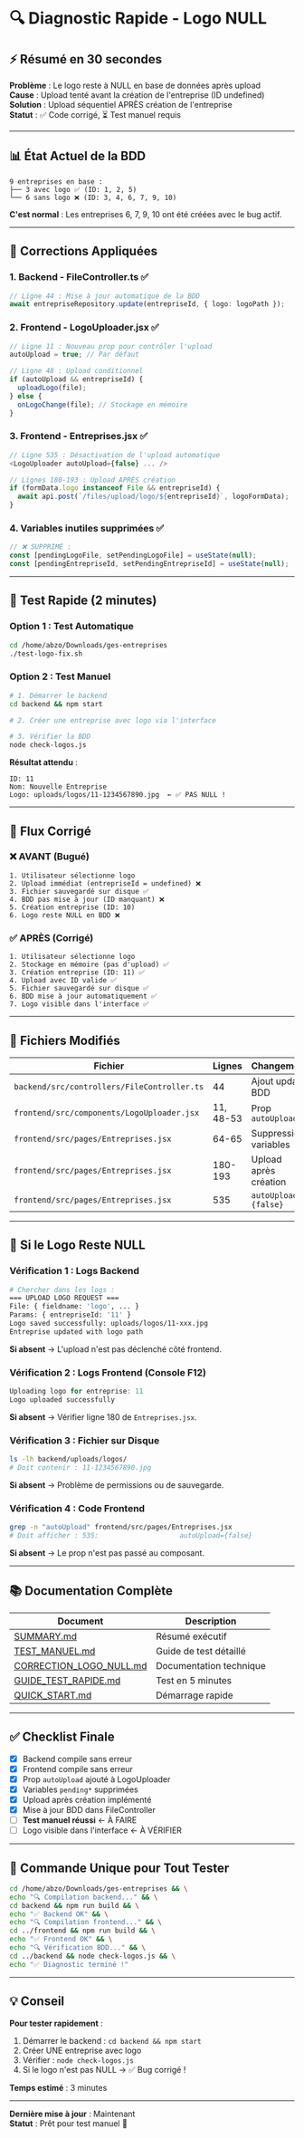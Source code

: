 # 🔍 Diagnostic Rapide - Logo NULL

## ⚡ Résumé en 30 secondes

**Problème** : Le logo reste à NULL en base de données après upload  
**Cause** : Upload tenté avant la création de l'entreprise (ID undefined)  
**Solution** : Upload séquentiel APRÈS création de l'entreprise  
**Statut** : ✅ Code corrigé, ⏳ Test manuel requis

---

## 📊 État Actuel de la BDD

```
9 entreprises en base :
├── 3 avec logo ✅ (ID: 1, 2, 5)
└── 6 sans logo ❌ (ID: 3, 4, 6, 7, 9, 10)
```

**C'est normal** : Les entreprises 6, 7, 9, 10 ont été créées avec le bug actif.

---

## 🔧 Corrections Appliquées

### 1. Backend - FileController.ts ✅

```typescript
// Ligne 44 : Mise à jour automatique de la BDD
await entrepriseRepository.update(entrepriseId, { logo: logoPath });
```

### 2. Frontend - LogoUploader.jsx ✅

```javascript
// Ligne 11 : Nouveau prop pour contrôler l'upload
autoUpload = true; // Par défaut

// Ligne 48 : Upload conditionnel
if (autoUpload && entrepriseId) {
  uploadLogo(file);
} else {
  onLogoChange(file); // Stockage en mémoire
}
```

### 3. Frontend - Entreprises.jsx ✅

```javascript
// Ligne 535 : Désactivation de l'upload automatique
<LogoUploader autoUpload={false} ... />

// Lignes 180-193 : Upload APRÈS création
if (formData.logo instanceof File && entrepriseId) {
  await api.post(`/files/upload/logo/${entrepriseId}`, logoFormData);
}
```

### 4. Variables inutiles supprimées ✅

```javascript
// ❌ SUPPRIMÉ :
const [pendingLogoFile, setPendingLogoFile] = useState(null);
const [pendingEntrepriseId, setPendingEntrepriseId] = useState(null);
```

---

## 🎯 Test Rapide (2 minutes)

### Option 1 : Test Automatique

```bash
cd /home/abzo/Downloads/ges-entreprises
./test-logo-fix.sh
```

### Option 2 : Test Manuel

```bash
# 1. Démarrer le backend
cd backend && npm start

# 2. Créer une entreprise avec logo via l'interface

# 3. Vérifier la BDD
node check-logos.js
```

**Résultat attendu** :

```
ID: 11
Nom: Nouvelle Entreprise
Logo: uploads/logos/11-1234567890.jpg  ← ✅ PAS NULL !
```

---

## 🔄 Flux Corrigé

### ❌ AVANT (Bugué)

```
1. Utilisateur sélectionne logo
2. Upload immédiat (entrepriseId = undefined) ❌
3. Fichier sauvegardé sur disque ✅
4. BDD pas mise à jour (ID manquant) ❌
5. Création entreprise (ID: 10)
6. Logo reste NULL en BDD ❌
```

### ✅ APRÈS (Corrigé)

```
1. Utilisateur sélectionne logo
2. Stockage en mémoire (pas d'upload) ✅
3. Création entreprise (ID: 11) ✅
4. Upload avec ID valide ✅
5. Fichier sauvegardé sur disque ✅
6. BDD mise à jour automatiquement ✅
7. Logo visible dans l'interface ✅
```

---

## 📁 Fichiers Modifiés

| Fichier                                     | Lignes    | Changement            |
| ------------------------------------------- | --------- | --------------------- |
| `backend/src/controllers/FileController.ts` | 44        | Ajout update BDD      |
| `frontend/src/components/LogoUploader.jsx`  | 11, 48-53 | Prop `autoUpload`     |
| `frontend/src/pages/Entreprises.jsx`        | 64-65     | Suppression variables |
| `frontend/src/pages/Entreprises.jsx`        | 180-193   | Upload après création |
| `frontend/src/pages/Entreprises.jsx`        | 535       | `autoUpload={false}`  |

---

## 🐛 Si le Logo Reste NULL

### Vérification 1 : Logs Backend

```bash
# Chercher dans les logs :
=== UPLOAD LOGO REQUEST ===
File: { fieldname: 'logo', ... }
Params: { entrepriseId: '11' }
Logo saved successfully: uploads/logos/11-xxx.jpg
Entreprise updated with logo path
```

**Si absent** → L'upload n'est pas déclenché côté frontend.

### Vérification 2 : Logs Frontend (Console F12)

```javascript
Uploading logo for entreprise: 11
Logo uploaded successfully
```

**Si absent** → Vérifier ligne 180 de `Entreprises.jsx`.

### Vérification 3 : Fichier sur Disque

```bash
ls -lh backend/uploads/logos/
# Doit contenir : 11-1234567890.jpg
```

**Si absent** → Problème de permissions ou de sauvegarde.

### Vérification 4 : Code Frontend

```bash
grep -n "autoUpload" frontend/src/pages/Entreprises.jsx
# Doit afficher : 535:                    autoUpload={false}
```

**Si absent** → Le prop n'est pas passé au composant.

---

## 📚 Documentation Complète

| Document                                           | Description             |
| -------------------------------------------------- | ----------------------- |
| [SUMMARY.md](SUMMARY.md)                           | Résumé exécutif         |
| [TEST_MANUEL.md](TEST_MANUEL.md)                   | Guide de test détaillé  |
| [CORRECTION_LOGO_NULL.md](CORRECTION_LOGO_NULL.md) | Documentation technique |
| [GUIDE_TEST_RAPIDE.md](GUIDE_TEST_RAPIDE.md)       | Test en 5 minutes       |
| [QUICK_START.md](QUICK_START.md)                   | Démarrage rapide        |

---

## ✅ Checklist Finale

- [x] Backend compile sans erreur
- [x] Frontend compile sans erreur
- [x] Prop `autoUpload` ajouté à LogoUploader
- [x] Variables `pending*` supprimées
- [x] Upload après création implémenté
- [x] Mise à jour BDD dans FileController
- [ ] **Test manuel réussi** ← À FAIRE
- [ ] Logo visible dans l'interface ← À VÉRIFIER

---

## 🚀 Commande Unique pour Tout Tester

```bash
cd /home/abzo/Downloads/ges-entreprises && \
echo "🔍 Compilation backend..." && \
cd backend && npm run build && \
echo "✅ Backend OK" && \
echo "🔍 Compilation frontend..." && \
cd ../frontend && npm run build && \
echo "✅ Frontend OK" && \
echo "🔍 Vérification BDD..." && \
cd ../backend && node check-logos.js && \
echo "✅ Diagnostic terminé !"
```

---

## 💡 Conseil

**Pour tester rapidement** :

1. Démarrer le backend : `cd backend && npm start`
2. Créer UNE entreprise avec logo
3. Vérifier : `node check-logos.js`
4. Si le logo n'est pas NULL → ✅ Bug corrigé !

**Temps estimé** : 3 minutes

---

**Dernière mise à jour** : Maintenant  
**Statut** : Prêt pour test manuel 🧪
